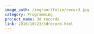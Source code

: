 ```yaml
---
image_path: /img/portfolio/record.jpg
category: Programming
project_name: 3d records
link: 2016/10/23/3drecord.html
---
```

